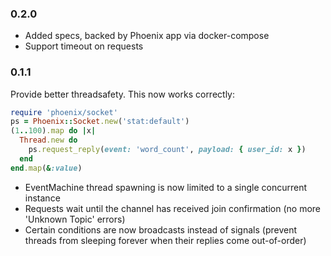 ### 0.2.0

- Added specs, backed by Phoenix app via docker-compose
- Support timeout on requests

### 0.1.1

Provide better threadsafety. This now works correctly:

```ruby
require 'phoenix/socket'
ps = Phoenix::Socket.new('stat:default')
(1..100).map do |x| 
  Thread.new do
    ps.request_reply(event: 'word_count', payload: { user_id: x })
  end
end.map(&:value)
```

- EventMachine thread spawning is now limited to a single concurrent instance
- Requests wait until the channel has received join confirmation (no more 'Unknown Topic' errors)
- Certain conditions are now broadcasts instead of signals (prevent threads from sleeping forever when their replies come out-of-order)
